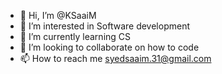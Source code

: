 - 👋 Hi, I’m @KSaaiM
- 👀 I’m interested in Software development
- 🌱 I’m currently learning CS
- 💞️ I’m looking to collaborate on how to code
- 📫 How to reach me syedsaaim.31@gmail.com

<!---
KSaaiM/KSaaiM is a ✨ special ✨ repository because its `README.md` (this file) appears on your GitHub profile.
You can click the Preview link to take a look at your changes.
--->
